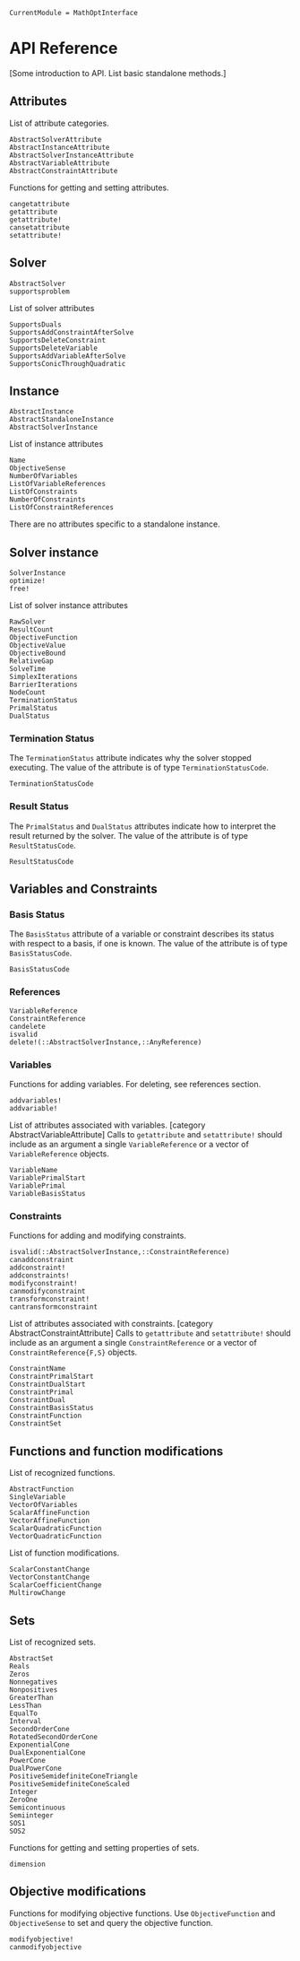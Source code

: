 ```@meta
CurrentModule = MathOptInterface
```

# API Reference

[Some introduction to API. List basic standalone methods.]

## Attributes

List of attribute categories.

```@docs
AbstractSolverAttribute
AbstractInstanceAttribute
AbstractSolverInstanceAttribute
AbstractVariableAttribute
AbstractConstraintAttribute
```

Functions for getting and setting attributes.

```@docs
cangetattribute
getattribute
getattribute!
cansetattribute
setattribute!
```

## Solver

```@docs
AbstractSolver
supportsproblem
```

List of solver attributes

```@docs
SupportsDuals
SupportsAddConstraintAfterSolve
SupportsDeleteConstraint
SupportsDeleteVariable
SupportsAddVariableAfterSolve
SupportsConicThroughQuadratic
```

## Instance

```@docs
AbstractInstance
AbstractStandaloneInstance
AbstractSolverInstance
```

List of instance attributes

```@docs
Name
ObjectiveSense
NumberOfVariables
ListOfVariableReferences
ListOfConstraints
NumberOfConstraints
ListOfConstraintReferences
```

There are no attributes specific to a standalone instance.

## Solver instance

```@docs
SolverInstance
optimize!
free!
```

List of solver instance attributes


```@docs
RawSolver
ResultCount
ObjectiveFunction
ObjectiveValue
ObjectiveBound
RelativeGap
SolveTime
SimplexIterations
BarrierIterations
NodeCount
TerminationStatus
PrimalStatus
DualStatus
```

### Termination Status

The `TerminationStatus` attribute indicates why the solver stopped executing.
The value of the attribute is of type `TerminationStatusCode`.

```@docs
TerminationStatusCode
```

### Result Status

The `PrimalStatus` and `DualStatus` attributes indicate how to interpret the result returned by the solver.
The value of the attribute is of type `ResultStatusCode`.

```@docs
ResultStatusCode
```

## Variables and Constraints

### Basis Status

The `BasisStatus` attribute of a variable or constraint describes its status with respect to a basis, if one is known.
The value of the attribute is of type `BasisStatusCode`.

```@docs
BasisStatusCode
```

### References

```@docs
VariableReference
ConstraintReference
candelete
isvalid
delete!(::AbstractSolverInstance,::AnyReference)
```

### Variables

Functions for adding variables. For deleting, see references section.

```@docs
addvariables!
addvariable!
```

List of attributes associated with variables. [category AbstractVariableAttribute]
Calls to `getattribute` and `setattribute!` should include as an argument a single `VariableReference` or a vector of `VariableReference` objects.

```@docs
VariableName
VariablePrimalStart
VariablePrimal
VariableBasisStatus
```

### Constraints

Functions for adding and modifying constraints.

```@docs
isvalid(::AbstractSolverInstance,::ConstraintReference)
canaddconstraint
addconstraint!
addconstraints!
modifyconstraint!
canmodifyconstraint
transformconstraint!
cantransformconstraint
```

List of attributes associated with constraints. [category AbstractConstraintAttribute]
Calls to `getattribute` and `setattribute!` should include as an argument a single `ConstraintReference` or a vector of `ConstraintReference{F,S}` objects.

```@docs
ConstraintName
ConstraintPrimalStart
ConstraintDualStart
ConstraintPrimal
ConstraintDual
ConstraintBasisStatus
ConstraintFunction
ConstraintSet
```

## Functions and function modifications

List of recognized functions.
```@docs
AbstractFunction
SingleVariable
VectorOfVariables
ScalarAffineFunction
VectorAffineFunction
ScalarQuadraticFunction
VectorQuadraticFunction
```

List of function modifications.
```@docs
ScalarConstantChange
VectorConstantChange
ScalarCoefficientChange
MultirowChange
```

## Sets

List of recognized sets.

```@docs
AbstractSet
Reals
Zeros
Nonnegatives
Nonpositives
GreaterThan
LessThan
EqualTo
Interval
SecondOrderCone
RotatedSecondOrderCone
ExponentialCone
DualExponentialCone
PowerCone
DualPowerCone
PositiveSemidefiniteConeTriangle
PositiveSemidefiniteConeScaled
Integer
ZeroOne
Semicontinuous
Semiinteger
SOS1
SOS2
```

Functions for getting and setting properties of sets.

```@docs
dimension
```

## Objective modifications

Functions for modifying objective functions. Use `ObjectiveFunction` and `ObjectiveSense` to set and query the objective function.

```@docs
modifyobjective!
canmodifyobjective
```
